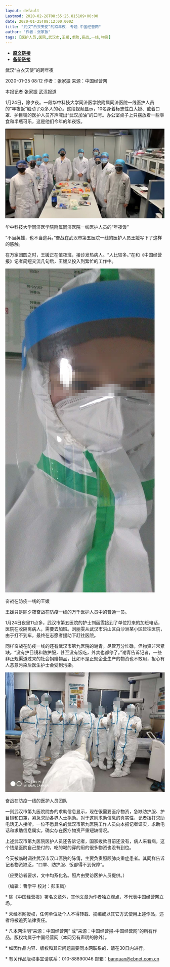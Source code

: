 ```yaml
---
layout: default
Lastmod: 2020-02-28T08:55:25.815109+00:00
date: 2020-01-25T08:12:00.000Z
title: "武汉“白衣天使”的跨年夜--专题-中国经营网"
author: "作者：张家振"
tags: [医护人员,医院,武汉市,王媛,求助,奋战,一线,物资]
---
```


* [**原文链接**](http://www.cb.com.cn/index/show/special/cv/cv13413673127)
* [**备份链接**](https://web.archive.org/web/20200211133629/http://www.cb.com.cn/index/show/special/cv/cv13413673127)


武汉“白衣天使”的跨年夜

2020-01-25 08:12 作者：张家振 来源：中国经营网

本报记者 张家振 武汉报道

1月24日，除夕夜。一段华中科技大学同济医学院附属同济医院一线医护人员的“年夜饭”触动了众多人的心。这段视频显示，10名身着标志性白大褂、戴着口罩、护目镜的医护人员齐声喊出“武汉加油”的口号。办公室桌子上只摆放着一些零食和半瓶可乐，这是他们今年的年夜饭。

![武汉白衣天使1.png](/images/post/b20f97c75a7466c14e3e007c460ec45f.png)

华中科技大学同济医学院附属同济医院一线医护人员的“年夜饭”

“不当英雄，也不当逃兵。”奋战在武汉市第五医院一线的医护人员王媛写下了这样的感触。

在万家团圆之时，王媛正在值夜班，接诊发热病人。“人比较多。”在和《中国经营报》记者简短交流几句后，王媛又投入到繁忙的工作中。

![武汉白衣天使2.png](/images/post/442338c2be8f03390a21a3ab52ca1534.png)

奋战在防疫一线的王媛

王媛只是除夕夜奋战在防疫一线的万千医护人员中的普通一员。

1月24日夜里11点多，武汉市第五医院的护士刘丽雯接到了单位打来的加班电话，医院在收隔离病人，需要去加班。刘丽雯从武汉市洪山区白沙洲某小区赶往医院，由于打不到车，最终在志愿者援助下赶往医院。

同样奋战在防疫一线的还有武汉市第九医院的谢青。尽管万分忙碌，但物资非常紧缺。“没有护目镜和防护服，甚至没有饭吃，外卖也都停了。”谢青告诉记者，一些非正规渠道过来的社会捐赠物品，比如不是正规企业生产的物资也不敢用，担心有人恶意污染后医生护士会受到污染。

![武汉白衣天使3.png](/images/post/6e03ea9aa76858ed5ab7b3d282971331.png)

奋战在防疫一线的医护人员团队

一则武汉市第九医院院办的求助信息显示，现在很需要医疗物资，急缺防护服、护目镜和口罩，紧急求助各界人士捐助。对于这则求助信息的真实性，记者拨打求助电话无人接听。一位不愿具名的武汉市第九医院工作人员向本报记者证实，求助电话和求助信息属实，确实存在医疗物资严重短缺情况。

上述武汉市第九医院医护人员还告诉记者，国家拨款目前还没有，病人来看病，这个钱是医院自己垫付的，吃的喝的穿的用的很多物资也没有到位。

今天被临时调往武汉市汉口医院的陈倩，主要负责照顾肺炎重症患者。其同样告诉记者物资缺乏，“口罩、防护服、饭都得不到保障”。

（应受访者要求，文中均系化名。照片由受访医护人员提供。）

（编辑：曹学平 校对：彭玉凤）

\* 除《中国经营报》署名文章外，其他文章为作者独立观点，不代表中国经营网立场。

\* 未经本网授权，任何单位及个人不得转载、摘编或以其它方式使用上述作品，违者将被追究法律责任。

\* 凡本网注明“来源：中国经营网” 或“来源：中国经营报-中国经营网”的所有作品，版权均属于中国经营网（本网另有声明的除外）。

\* 如因作品内容、版权和其它问题需要同本网联系的，请在30日内进行。

\* 有关作品版权事宜请联系：010-88890046 邮箱：banquan@cbnet.com.cn


